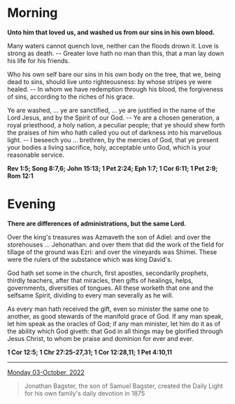 # Morning

**Unto him that loved us, and washed us from our sins in his own blood.**
 
Many waters cannot quench love, neither can the floods drown it. Love is strong as death. -- Greater love hath no man than this, that a man lay down his life for his friends.
 
Who his own self bare our sins in his own body on the tree, that we, being dead to sins, should live unto righteousness: by whose stripes ye were healed. -- In whom we have redemption through his blood, the forgiveness of sins, according to the riches of his grace.
 
Ye are washed, ... ye are sanctified, ... ye are justified in the name of the Lord Jesus, and by the Spirit of our God. -- Ye are a chosen generation, a royal priesthood, a holy nation, a peculiar people; that ye should shew forth the praises of him who hath called you out of darkness into his marvellous light. -- I beseech you ... brethren, by the mercies of God, that ye present your bodies a living sacrifice, holy, acceptable unto God, which is your reasonable service.  

**Rev 1:5; Song 8:7,6; John 15:13; 1 Pet 2:24; Eph 1:7; 1 Cor 6:11; 1 Pet 2:9; Rom 12:1**

# Evening

**There are differences of administrations, but the same Lord.**
 
Over the king's treasures was Azmaveth the son of Adiel: and over the storehouses ... Jehonathan: and over them that did the work of the field for tillage of the ground was Ezri: and over the vineyards was Shimei. These were the rulers of the substance which was king David's.
 
God hath set some in the church, first apostles, secondarily prophets, thirdly teachers, after that miracles, then gifts of healings, helps, governments, diversities of tongues. All these worketh that one and the selfsame Spirit, dividing to every man severally as he will.
 
As every man hath received the gift, even so minister the same one to another, as good stewards of the manifold grace of God. If any man speak, let him speak as the oracles of God; if any man minister, let him do it as of the ability which God giveth: that God in all things may be glorified through Jesus Christ, to whom be praise and dominion for ever and ever.  

**1 Cor 12:5; 1 Chr 27:25-27,31; 1 Cor 12:28,11; 1 Pet 4:10,11**

---

[Monday 03-October, 2022](https://t.me/s/daily_light)

> Jonathan Bagster, the son of Samuel Bagster, created the Daily Light for his own family's daily devotion in 1875

